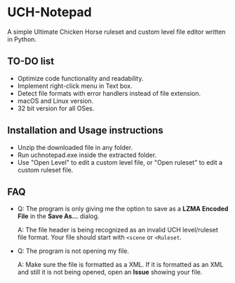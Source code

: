 # UCH-Notepad

A simple Ultimate Chicken Horse ruleset and custom level file editor written in Python.

## TO-DO list

- Optimize code functionality and readability.
- Implement right-click menu in Text box.
- Detect file formats with error handlers instead of file extension.
- macOS and Linux version.
- 32 bit version for all OSes.

## Installation and Usage instructions

- Unzip the downloaded file in any folder.
- Run uchnotepad.exe inside the extracted folder.
- Use "Open Level" to edit a custom level file, or "Open ruleset" to edit a custom ruleset file.

## FAQ
- Q: The program is only giving me the option to save as a **LZMA Encoded File** in the **Save As...** dialog.

  A: The file header is being recognized as an invalid UCH level/ruleset file format. Your file should start with `<scene` or `<Ruleset`.
  
- Q: The program is not opening my file.

  A: Make sure the file is formatted as a XML. If it is formatted as an XML and still it is not being opened, open an **Issue** showing your file.
